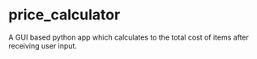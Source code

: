 # price_calculator
A GUI based python app which calculates to the total cost of items after receiving user input.
